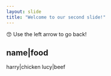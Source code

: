 ```yaml
---
layout: slide
title: "Welcome to our second slide!"
---
```

😙
Use the left arrow to go back!

name|food
----------
harry|chicken
lucy|beef
